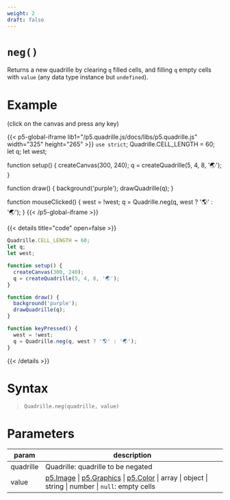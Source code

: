 ```yaml
---
weight: 2
draft: false
---
```


# `neg()`

Returns a new quadrille by clearing `q` filled cells, and filling `q` empty cells with `value` (any data type instance but `undefined`).

# Example

(click on the canvas and press any key)

{{< p5-global-iframe lib1="/p5.quadrille.js/docs/libs/p5.quadrille.js" width="325" height="265" >}}
`use strict`;
Quadrille.CELL_LENGTH = 60;
let q;
let west;

function setup() {
  createCanvas(300, 240);
  q = createQuadrille(5, 4, 8, '🌏');
}

function draw() {
  background('purple');
  drawQuadrille(q);
}

function mouseClicked() {
  west = !west;
  q = Quadrille.neg(q, west ? '🌎' : '🌏');
}
{{< /p5-global-iframe >}}

{{< details title="code" open=false >}}
```js
Quadrille.CELL_LENGTH = 60;
let q;
let west;

function setup() {
  createCanvas(300, 240);
  q = createQuadrille(5, 4, 8, '🌏');
}

function draw() {
  background('purple');
  drawQuadrille(q);
}

function keyPressed() {
  west = !west;
  q = Quadrille.neg(q, west ? '🌎' : '🌏');
}
```
{{< /details >}}

# Syntax

> `Quadrille.neg(quadrille, value)`

# Parameters

| param     | description                                                                                                    |
|-----------|----------------------------------------------------------------------------------------------------------------|
| quadrille | Quadrille: quadrille to be negated                                                                             |
| value     | [p5.Image](https://p5js.org/reference/#/p5.Image) \| [p5.Graphics](https://p5js.org/reference/#/p5.Graphics) \| [p5.Color](https://p5js.org/reference/#/p5.Color) \| array \| object \| string \| number \| `null`: empty cells |